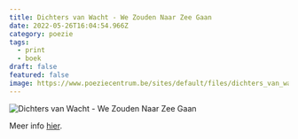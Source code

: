 ```yaml
---
title: Dichters van Wacht - We Zouden Naar Zee Gaan
date: 2022-05-26T16:04:54.966Z
category: poezie
tags:
  - print
  - boek
draft: false
featured: false
image: https://www.poeziecentrum.be/sites/default/files/dichters_van_wacht_cover_v2.jpg
---
```



![Dichters van Wacht - We Zouden Naar Zee Gaan](https://alexdeforce.b-cdn.net/8208efb5-296f-42ab-8ac5-d41f771e8447.jpeg "Dichters van Wacht - We Zouden Naar Zee Gaan")

Meer info [hier](https://www.poeziecentrum.be/we-zouden-naar-zee-gaan-bloemlezing-dichters-van-wacht).